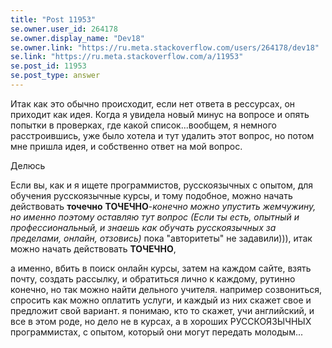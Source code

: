 ```yaml
---
title: "Post 11953"
se.owner.user_id: 264178
se.owner.display_name: "Dev18"
se.owner.link: "https://ru.meta.stackoverflow.com/users/264178/dev18"
se.link: "https://ru.meta.stackoverflow.com/a/11953"
se.post_id: 11953
se.post_type: answer
---
```

<p>Итак как это обычно происходит, если нет ответа в рессурсах, он приходит как идея. Когда я увидела новый минус на вопросе и опять попытки в проверках, где какой список...вообщем, я немного расстроившись, уже было хотела и тут удалить этот вопрос, но потом мне пришла идея, и собственно ответ на мой вопрос.</p>
<p>Делюсь</p>
<p>Если вы, как и я ищете программистов, русскоязычных с опытом, для обучения русскоязычные курсы, и тому подобное, можно начать действовать <strong>точечно</strong> <strong>ТОЧЕЧНО</strong>-<em>конечно можно упустить жемчужину, но именно поэтому оставляю тут вопрос</em> <em>(Если ты есть, опытный и профессиональный, и знаешь как обучать русскоязычных за пределами, онлайн, отзовись)</em> пока &quot;авторитеты&quot; не задавили))), итак можно начать действовать <strong>ТОЧЕЧНО</strong>,</p>
<p>а именно, вбить в поиск онлайн курсы, затем на каждом сайте, взять почту, создать рассылку, и обратиться лично к каждому, рутинно конечно, но так можно найти дельного учителя. например созвониться, спросить как можно оплатить услуги, и каждый из них скажет свое и предложит свой вариант.
я понимаю, кто то скажет, учи английский, и все в этом роде, но дело не в курсах, а в хороших РУССКОЯЗЫЧНЫХ программистах, с опытом, который они могут передать молодым...</p>
